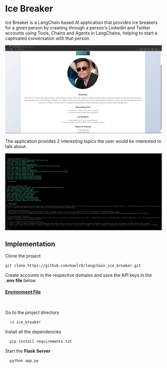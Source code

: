 # __Ice Breaker__

Ice Breaker is a LangChain based AI application that provides ice breakers for a given person by crawling through a person's LinkedIn and Twitter accounts using Tools, Chains and Agents in LangChains, helping to start a captivated conversation with that person.

![Agent Execution](./static/images/Output.jpg)

The application provides 2 interesting topics the user would be interested to talk about.

![Alt text](./static/images/Agent_Ex.jpg)

## Implementation

Clone the project

```bash
git clone https://github.com/maxlr8/langchain_ice_breaker.git
```

Create accounts in the respective domains and save the API keys in the __.env file__ below

#### __[Environment File](./.env)__ 

<br>


Go to the project directory

```bash
  cd ice_breaker
```

Install all the dependencies

```bash
  pip install requirements.txt
```

Start the __Flask Server__

```bash
  python app.py
```
